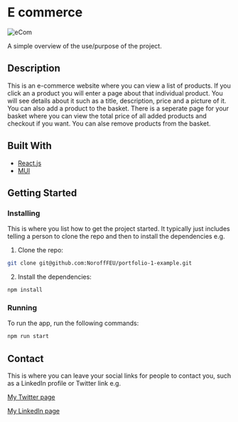 # E commerce 

![eCom](https://github.com/LSDsloth/javascript-framework/assets/100310959/1a11ed70-dd62-4879-85b3-3122ee065934)

A simple overview of the use/purpose of the project.

## Description

This is an e-commerce website where you can view a list of products. If you click an a product you will enter a page about that individual product. You will see details about it such as a title, description, price and a picture of it. You can also add a product to the basket. There is a seperate page for your basket where you can view the total price of all added products and checkout if you want. You can alse remove products from the basket.  

## Built With

- [React.js](https://reactjs.org/)
- [MUI](https://mui.com/)

## Getting Started

### Installing

This is where you list how to get the project started. It typically just includes telling a person to clone the repo and then to install the dependencies e.g.

1. Clone the repo:

```bash
git clone git@github.com:NoroffFEU/portfolio-1-example.git
```

2. Install the dependencies:

```
npm install
```

### Running

To run the app, run the following commands:

```bash
npm run start
```

## Contact

This is where you can leave your social links for people to contact you, such as a LinkedIn profile or Twitter link e.g.

[My Twitter page](www.twitter.com)

[My LinkedIn page](www.linkedin.com)
